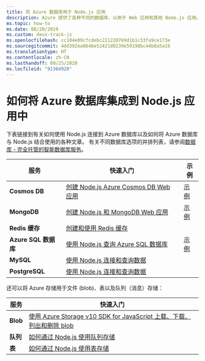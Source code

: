 ```yaml
---
title: 将 Azure 数据库用于 Node.js 应用
description: Azure 提供了各种不同的数据库，以用于 Web 应用和其他 Node.js 应用。
ms.topic: how-to
ms.date: 08/20/2019
ms.custom: devx-track-js
ms.openlocfilehash: cc104e09cfcdebc221220769d1b1c33fa9ce173e
ms.sourcegitcommit: 4dd392ea864be52421d0239e59198bc44b0a5a16
ms.translationtype: HT
ms.contentlocale: zh-CN
ms.lasthandoff: 09/25/2020
ms.locfileid: "91364920"
---
```

# <a name="how-to-integrate-azure-databases-in-nodejs-apps"></a>如何将 Azure 数据库集成到 Node.js 应用中

下表链接到有关如何使用 Node.js 连接到 Azure 数据库以及如何将 Azure 数据库与 Node.js 结合使用的各种文章。 有关不同数据库选项的并排列表，请参阅[数据库 - 完全托管的智能数据库服务](https://azure.microsoft.com/product-categories/databases/)。

| 服务 | 快速入门 | 示例 |
| --- | --- | --- |
| **Cosmos DB** | [创建 Node.js Azure Cosmos DB Web 应用](/azure/cosmos-db/create-sql-api-nodejs) | [示例](/samples/browse/?languages=javascript%252cnodejs&products=azure-cosmos-db) |
| **MongoDB** | [创建 Node.js 和 MongoDB Web 应用](/azure/app-service-web/app-service-web-tutorial-nodejs-mongodb-app) | [示例](/samples/browse/?languages=javascript%252cnodejs&term=Mongo%2bDB) |
| **Redis 缓存** | [创建和使用 Redis 缓存](/azure/redis-cache/cache-nodejs-get-started) | |
| **Azure SQL 数据库** | [使用 Node.js 查询 Azure SQL 数据库](/azure/sql-database/sql-database-connect-query-nodejs) | [示例](/samples/browse/?languages=javascript%252cnodejs&products=azure-sql-database) | |
| **MySQL** | [使用 Node.js 连接和查询数据](/azure/mysql/connect-nodejs) | |
| **PostgreSQL** | [使用 Node.js 连接和查询数据](/azure/postgresql/connect-nodejs) | |

还可以将 Azure 存储用于文件 (blob)、表以及队列（消息）存储：

| 服务 | 快速入门 |
| --- | --- |
| **Blob** | [使用 Azure Storage v10 SDK for JavaScript 上载、下载、列出和删除 blob](/azure/storage/blobs/storage-quickstart-blobs-nodejs-v10) |
| **队列** | [如何通过 Node.js 使用队列存储](/azure/storage/queues/storage-nodejs-how-to-use-queues) |
| **表** | [如何通过 Node.js 使用表存储](/azure/cosmos-db/table-storage-how-to-use-nodejs) |